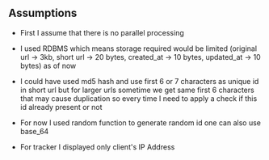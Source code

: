 ## Assumptions

- First I assume that there is no parallel processing 

- I used RDBMS which means storage required would be limited (original url -> 3kb, short url -> 20 bytes, created_at -> 10 bytes, updated_at -> 10 bytes) as of now

- I could have used md5 hash and use first 6 or 7 characters as unique id in short url but for larger urls sometime we get same first 6 characters that may cause duplication so every time I need to apply a check if this id already present or not 

- For now I used random function to generate random id one can also use base_64 

- For tracker I displayed only client's IP Address
